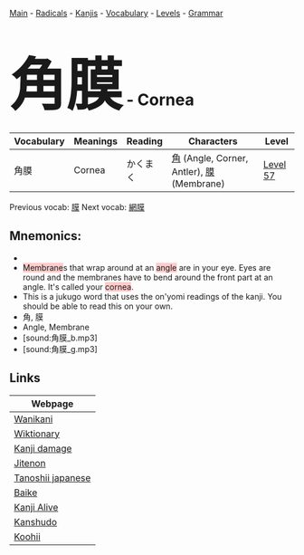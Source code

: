 <style> bigfont {font-size: 100px}</style>
[Main](../README.md) -
[Radicals](../radicals.md) -
[Kanjis](../kanjis.md) -
[Vocabulary](../vocabulary.md) -
[Levels](../levels.md) -
[Grammar](../grammar.md)
# <bigfont> 角膜</bigfont> - Cornea 

| Vocabulary | Meanings | Reading | Characters | Level |
| --- | --- | --- | --- | --- |
| 角膜 | Cornea | かくまく |  [角](../kanjis/角.md) (Angle, Corner, Antler), [膜](../kanjis/膜.md) (Membrane) | [Level 57](../levels/wk_level57.md) |

Previous vocab: [膜](膜.md) Next vocab: [網膜](網膜.md) 

## Mnemonics:

* 
* <span style="background-color:#ffcccb"> Membrane</span>s that wrap around at an <span style="background-color:#ffcccb"> angle</span> are in your eye. Eyes are round and the membranes have to bend around the front part at an angle. It's called your <span style="background-color:#ffcccb"> cornea</span>.
* This is a jukugo word that uses the on'yomi readings of the kanji. You should be able to read this on your own.
* 角, 膜
* Angle, Membrane
* [sound:角膜_b.mp3]
* [sound:角膜_g.mp3]


## Links 

| Webpage |
| --- |
| [Wanikani          ](https://www.wanikani.com/kanji/角膜) |
| [Wiktionary        ](https://en.wiktionary.org/wiki/角膜) |
| [Kanji damage      ](http://www.kanjidamage.com/kanji/search?utf8=✓&q=角膜) |
| [Jitenon           ](https://jitenon.com/kanji/角膜) |
| [Tanoshii japanese ](https://www.tanoshiijapanese.com/dictionary/kanji.cfm?k=角膜) |
| [Baike             ](https://baike.baidu.com/item/角膜) |
| [Kanji Alive       ](https://app.kanjialive.com/角膜) |
| [Kanshudo          ](https://www.kanshudo.com/searchmn?q=角膜) |
| [Koohii            ](https://kanji.koohii.com/study/kanji/角膜) |
